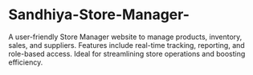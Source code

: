 # Sandhiya-Store-Manager-
A user-friendly Store Manager website to manage products, inventory, sales, and suppliers. Features include real-time tracking, reporting, and role-based access. Ideal for streamlining store operations and boosting efficiency.
